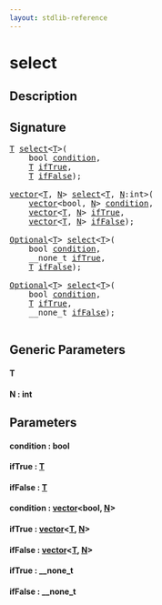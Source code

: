 ```yaml
---
layout: stdlib-reference
---
```


# select

## Description





## Signature 

<pre>
<a href="select.html#typeparam-T" class="code_type">T</a> <a href="select.html">select</a>&lt;<a href="select.html#typeparam-T" class="code_type">T</a>&gt;(
    <span class="code_keyword">bool</span> <a href="select.html#decl-condition" class="code_param">condition</a>,
    <a href="select.html#typeparam-T" class="code_type">T</a> <a href="select.html#decl-ifTrue" class="code_param">ifTrue</a>,
    <a href="select.html#typeparam-T" class="code_type">T</a> <a href="select.html#decl-ifFalse" class="code_param">ifFalse</a>);

<a href="../types/vector/index.html" class="code_type">vector</a>&lt;<a href="select.html#typeparam-T" class="code_type">T</a>, <a href="select.html#decl-N" class="code_var">N</a>&gt; <a href="select.html">select</a>&lt;<a href="select.html#typeparam-T" class="code_type">T</a>, <a href="select.html#decl-N" class="code_var">N</a>:<span class="code_keyword">int</span>&gt;(
    <a href="../types/vector/index.html" class="code_type">vector</a>&lt;<span class="code_keyword">bool</span>, <a href="select.html#decl-N" class="code_var">N</a>&gt; <a href="select.html#decl-condition" class="code_param">condition</a>,
    <a href="../types/vector/index.html" class="code_type">vector</a>&lt;<a href="select.html#typeparam-T" class="code_type">T</a>, <a href="select.html#decl-N" class="code_var">N</a>&gt; <a href="select.html#decl-ifTrue" class="code_param">ifTrue</a>,
    <a href="../types/vector/index.html" class="code_type">vector</a>&lt;<a href="select.html#typeparam-T" class="code_type">T</a>, <a href="select.html#decl-N" class="code_var">N</a>&gt; <a href="select.html#decl-ifFalse" class="code_param">ifFalse</a>);

<a href="../types/optional-0/index.html" class="code_type">Optional</a>&lt;<a href="select.html#typeparam-T" class="code_type">T</a>&gt; <a href="select.html">select</a>&lt;<a href="select.html#typeparam-T" class="code_type">T</a>&gt;(
    <span class="code_keyword">bool</span> <a href="select.html#decl-condition" class="code_param">condition</a>,
    __none_t <a href="select.html#decl-ifTrue" class="code_param">ifTrue</a>,
    <a href="select.html#typeparam-T" class="code_type">T</a> <a href="select.html#decl-ifFalse" class="code_param">ifFalse</a>);

<a href="../types/optional-0/index.html" class="code_type">Optional</a>&lt;<a href="select.html#typeparam-T" class="code_type">T</a>&gt; <a href="select.html">select</a>&lt;<a href="select.html#typeparam-T" class="code_type">T</a>&gt;(
    <span class="code_keyword">bool</span> <a href="select.html#decl-condition" class="code_param">condition</a>,
    <a href="select.html#typeparam-T" class="code_type">T</a> <a href="select.html#decl-ifTrue" class="code_param">ifTrue</a>,
    __none_t <a href="select.html#decl-ifFalse" class="code_param">ifFalse</a>);

</pre>

## Generic Parameters

####  <a id="typeparam-T"></a>T
####  <a id="decl-N"></a>N  : int

## Parameters

####  <a id="decl-condition"></a>condition  : bool
####  <a id="decl-ifTrue"></a>ifTrue  : [T](select.html#typeparam-T)
####  <a id="decl-ifFalse"></a>ifFalse  : [T](select.html#typeparam-T)
####  <a id="decl-condition"></a>condition  : [vector](../types/vector/index.html)\<bool, [N](../types/vector/index.html#decl-N)\>
####  <a id="decl-ifTrue"></a>ifTrue  : [vector](../types/vector/index.html)\<[T](../types/vector/index.html#typeparam-T), [N](../types/vector/index.html#decl-N)\>
####  <a id="decl-ifFalse"></a>ifFalse  : [vector](../types/vector/index.html)\<[T](../types/vector/index.html#typeparam-T), [N](../types/vector/index.html#decl-N)\>
####  <a id="decl-ifTrue"></a>ifTrue  : \_\_none\_t
####  <a id="decl-ifFalse"></a>ifFalse  : \_\_none\_t

